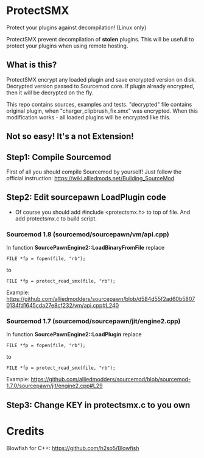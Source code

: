 # ProtectSMX
Protect your plugins against decompilation! (Linux only)

ProtectSMX prevent decompilation of **stolen** plugins. This will be usefull to protect your plugins when using remote hosting.

## What is this?
ProtectSMX encrypt any loaded plugin and save encrypted version on disk. Decrypted version passed to Sourcemod core.
If plugin already encrypted, then it will be decrypted on the fly.



This repo contains sources, examples and tests. "decrypted" file contains original plugin, when "charger_clipbrush_fix.smx" was encrypted. When this modification works - all loaded plugins will be encrypted like this. 

## Not so easy! It's a not Extension!

## Step1: Compile Sourcemod

First of all you should compile Sourcemod by yourself! Just follow the official instruction: https://wiki.alliedmods.net/Building_SourceMod

## Step2: Edit sourcepawn LoadPlugin code

* Of course you should add #include <protectsmx.h> to top of file. And add protectsmx.c to build script.

### Sourcemod 1.8 (sourcemod/sourcepawn/vm/api.cpp)
 
  In function **SourcePawnEngine2::LoadBinaryFromFile** replace

    FILE *fp = fopen(file, "rb");

  to

    FILE *fp = protect_read_smx(file, "rb");

  Example: https://github.com/alliedmodders/sourcepawn/blob/d584d55f2ad60b58070134fd1645cda27e8cf232/vm/api.cpp#L240
  
### Sourcemod 1.7 (sourcemod/sourcepawn/jit/engine2.cpp)

 In function **SourcePawnEngine2::LoadPlugin** replace

    FILE *fp = fopen(file, "rb");

  to

    FILE *fp = protect_read_smx(file, "rb");

  Example: https://github.com/alliedmodders/sourcemod/blob/sourcemod-1.7.0/sourcepawn/jit/engine2.cpp#L29

## Step3: Change KEY in **protectsmx.c** to you own


# Credits
Blowfish for C++: https://github.com/h2so5/Blowfish
